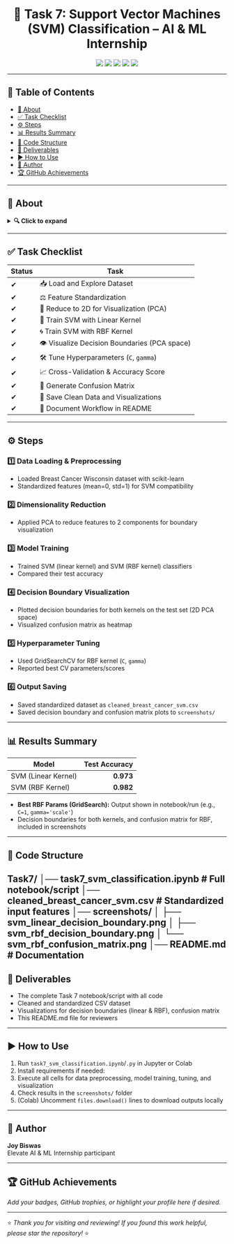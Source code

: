 <!-- Elegant Header -->
<h1 align="center">🔮 Task 7: Support Vector Machines (SVM) Classification – AI & ML Internship</h1>
<p align="center">
  <img src="https://img.shields.io/badge/Status-✅%20Completed-success?style=for-the-badge" />
  <img src="https://img.shields.io/badge/Python-3.8%2B-blue?style=for-the-badge&logo=python" />
  <img src="https://img.shields.io/badge/Jupyter-Notebook-orange?style=for-the-badge&logo=jupyter" />
  <img src="https://img.shields.io/badge/Dataset-Breast%20Cancer-lightgrey?style=for-the-badge" />
  <img src="https://img.shields.io/badge/License-MIT-green?style=for-the-badge" />
</p>

---

## 📜 Table of Contents
- [📖 About](#-about)
- [✅ Task Checklist](#-task-checklist)
- [⚙ Steps](#-steps)
- [📊 Results Summary](#-results-summary)
- [📂 Code Structure](#-code-structure)
- [📁 Deliverables](#-deliverables)
- [▶ How to Use](#-how-to-use)
- [👤 Author](#-author)
- [🏆 GitHub Achievements](#-github-achievements)

---

## 📖 About
<details>
<summary><b>🔍 Click to expand</b></summary>

This task implements **Support Vector Machines (SVM)** for binary classification on the **Breast Cancer Wisconsin dataset**.  
Key steps include:
- Data standardization and dimensionality reduction (PCA for visualization)
- Training SVM with both linear and RBF kernels
- Visualizing decision boundaries (with PCA-reduced features)
- Hyperparameter tuning, accuracy evaluation, and confusion matrix
- Reproducible workflow with code, cleaned data, and all screenshots

The project highlights margin maximization, kernel trick, and practical model evaluation.

</details>

---

## ✅ Task Checklist
| Status | Task |
|--------|------|
| ✔ | 📥 Load and Explore Dataset |
| ✔ | ⚖️ Feature Standardization |
| ✔ | 🔽 Reduce to 2D for Visualization (PCA) |
| ✔ | 🔄 Train SVM with Linear Kernel |
| ✔ | 🌀 Train SVM with RBF Kernel |
| ✔ | 👁️ Visualize Decision Boundaries (PCA space) |
| ✔ | 🛠 Tune Hyperparameters (`C`, `gamma`) |
| ✔ | 📈 Cross-Validation & Accuracy Score |
| ✔ | 📑 Generate Confusion Matrix |
| ✔ | 💾 Save Clean Data and Visualizations |
| ✔ | 📝 Document Workflow in README |

---

## ⚙ Steps

### **1️⃣ Data Loading & Preprocessing**
- Loaded Breast Cancer Wisconsin dataset with scikit-learn
- Standardized features (mean=0, std=1) for SVM compatibility

### **2️⃣ Dimensionality Reduction**
- Applied PCA to reduce features to 2 components for boundary visualization

### **3️⃣ Model Training**
- Trained SVM (linear kernel) and SVM (RBF kernel) classifiers
- Compared their test accuracy

### **4️⃣ Decision Boundary Visualization**
- Plotted decision boundaries for both kernels on the test set (2D PCA space)
- Visualized confusion matrix as heatmap

### **5️⃣ Hyperparameter Tuning**
- Used GridSearchCV for RBF kernel (`C`, `gamma`)
- Reported best CV parameters/scores

### **6️⃣ Output Saving**
- Saved standardized dataset as `cleaned_breast_cancer_svm.csv`
- Saved decision boundary and confusion matrix plots to `screenshots/`

---

## 📊 Results Summary

| Model               | Test Accuracy |
|---------------------|-------------:|
| SVM (Linear Kernel) | **0.973**    |
| SVM (RBF Kernel)    | **0.982**    |

- **Best RBF Params (GridSearch):** Output shown in notebook/run (e.g., `C=1`, `gamma='scale'`)
- Decision boundaries for both kernels, and confusion matrix for RBF, included in screenshots

---

## 📂 Code Structure

Task7/
│── task7_svm_classification.ipynb # Full notebook/script
│── cleaned_breast_cancer_svm.csv # Standardized input features
│── screenshots/
│ ├── svm_linear_decision_boundary.png
│ ├── svm_rbf_decision_boundary.png
│ └── svm_rbf_confusion_matrix.png
│── README.md # Documentation
---

## 📁 Deliverables
- The complete Task 7 notebook/script with all code
- Cleaned and standardized CSV dataset
- Visualizations for decision boundaries (linear & RBF), confusion matrix
- This README.md file for reviewers

---

## ▶ How to Use
1. Run `task7_svm_classification.ipynb`/`.py` in Jupyter or Colab
2. Install requirements if needed:
3. Execute all cells for data preprocessing, model training, tuning, and visualization
4. Check results in the `screenshots/` folder
5. (Colab) Uncomment `files.download()` lines to download outputs locally

---

## 👤 Author
**Joy Biswas**  
Elevate AI & ML Internship participant

---

## 🏆 GitHub Achievements
*Add your badges, GitHub trophies, or highlight your profile here if desired.*

---

⭐ *Thank you for visiting and reviewing! If you found this work helpful, please star the repository!* ⭐
